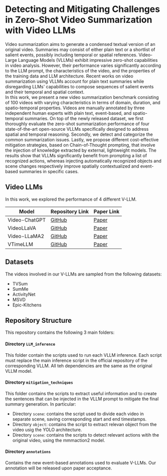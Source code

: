 # Detecting and Mitigating Challenges in Zero-Shot Video Summarization with Video LLMs

Video summarization aims to generate a condensed textual version of an original video.
Summaries may consist of either plain text or a shortlist of salient events, possibly including temporal or spatial references. 
Video-Large Language Models (VLLMs) exhibit impressive zero-shot capabilities in video analysis.
However, their performance varies significantly according to the LLM prompt, the characteristics of the video, and the properties of the training data and LLM architecture. Recent works on video summarization using VLLMs account for plain text summaries while disregarding 
LLMs' capabilities to compose sequences of salient events and their temporal and spatial context.    
In this work, we present a new video summarization benchmark consisting of 100 videos with varying characteristics in terms of domain, duration, and spatio-temporal properties. Videos are manually annotated by three independent human experts with plain text, event-based, and spatio-temporal summaries. 
On top of the newly released dataset, we first thoroughly evaluate the zero-shot summarization performance of four state-of-the-art open-source VLLMs specifically designed to address spatial and temporal reasoning. Secondly, we detect and categorize the common summarization issues. Lastly, we propose different cost-effective mitigation strategies, based on Chain-of-Thought prompting, that involve the injection of knowledge extracted by external, lightweight models. The results show that VLLMs significantly benefit from prompting a list of recognized  actions,
whereas injecting automatically recognized objects and scene changes respectively improve spatially contextualized and event-based summaries in specific cases.

## Video LLMs

In this work, we explored the performance of 4 different V-LLM.

| Model         | Repository Link                            | Paper Link                                   |
|------------------|-------------------------------------------|---------------------------------------------|
| Video-ChatGPT            | [GitHub](https://github.com/mbzuai-oryx/Video-ChatGPT) | [Paper](https://arxiv.org/abs/2306.05424)   |
| VideoLLaVA           | [GitHub](https://github.com/PKU-YuanGroup/Video-LLaVA)     | [Paper](https://arxiv.org/abs/2311.10122)   |
| Video-LLaMA2 | [GitHub](https://github.com/DAMO-NLP-SG/VideoLLaMA2) | [Paper](https://arxiv.org/abs/2406.07476)   |
| VTimeLLM | [GitHub](https://github.com/huangb23/VTimeLLM) | [Paper](https://arxiv.org/abs/2311.18445) |

## Datasets
The videos involved in our V-LLMs are sampled from the following datasets:
- TVSum
- SumMe
- ActivityNet
- MSVD
- Epic-Kitchens

## Repository Structure

This repository contains the following 3 main folders:

#### Directory `LLM_inference`
This folder contain the scripts used to run each VLLM inference. Each script must replace the main inference script in the official repository of the corresponding VLLM. All teh dependencies are the same as the original VLLM model.  

#### Directory `mitigation_techniques`
This folder contains the scripts to extract useful information and to create the sentences that can be injected in the VLLM prompt to mitigate the final summary generation. In particular:
- Directory `scene`: contains the script used to divide each video in separate scene, saving corresponding start and end timestamps. 
- Directory `object`: contains the script to extract relevan object from the video usig the YOLO architecture.
- Directory `scene`: contains the scripts to detect relevant actions witih the original video, using the mmmaction2 model.

#### Directory `annotations`
Contains the new event-based annotations used to evaluate V-LLMs. Our annotation will be released upon paper acceptance. 

